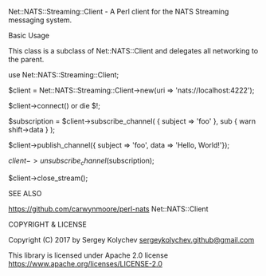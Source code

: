 
Net::NATS::Streaming::Client - A Perl client for the NATS Streaming messaging system.


Basic Usage

This class is a subclass of Net::NATS::Client and delegates all networking
to the parent.

use Net::NATS::Streaming::Client;

$client = Net::NATS::Streaming::Client->new(uri => 'nats://localhost:4222');

$client->connect() or die $!;

$subscription = $client->subscribe_channel(
    { subject => 'foo' },
    sub { warn shift->data }
);

$client->publish_channel({ subject => 'foo', data => 'Hello, World!'});

$client->unsubscribe_channel($subscription);

$client->close_stream();

SEE ALSO

https://github.com/carwynmoore/perl-nats Net::NATS::Client

COPYRIGHT & LICENSE

Copyright (C) 2017 by Sergey Kolychev <sergeykolychev.github@gmail.com>
 
This library is licensed under Apache 2.0 license https://www.apache.org/licenses/LICENSE-2.0
